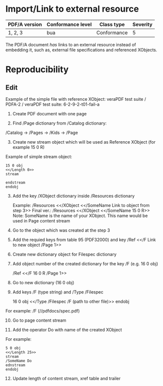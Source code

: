 # Import/Link to external resource

| PDF/A version | Conformance level | Class type  | Severity |
| ------------- | ----------------- | ----------  | -------- |
| 1, 2, 3       | bua               | Conformance | 5        |

The PDF/A document _has_ links to an external resource instead of embedding it, such as, external file specifications and referenced XObjects.
# Reproducibility
## Edit
Example of the simple file with reference XObject:
veraPDF test suite / PDFA-2 / veraPDF test suite: 6-2-9-2-t01-fail-a

1. Create PDF document with one page

2. Find /Page dictionary from /Catalog dictionary:

/Catalog -> /Pages -> /Kids -> /Page

3. Create new stream object which will be used as Reference XObject (for example 15 0 R)

Example of simple stream object:

    15 0 obj
    <</Length 0>>
    stream

    endstream
    endobj

3. Add the key /XObject dictionary inside /Resources dictionary

    Example: /Resources <</XObject <</SomeName Link to object from step 3>>
    Final ver.: /Resources <</XObject <</SomeName 15 0 R>>
    Note: SomeName is the name of your XObject. This name would be used in Page content stream

4. Go to the object which was created at the step 3

5. Add the requied keys from table 95 (PDF32000) and key /Ref <</F Link to new object /Page 1>>

6. Create new dictionary object for Filespec dictionary

7. Add object number of the created dictionary for the key /F (e.g. 16 0 obj)

    /Ref <</F 16 0 R /Page 1>>

8. Go to new dictionary (16 0 obj)

9. Add keys /F (type string) and /Type /Filespec

    16 0 obj
    <</Type /Filespec /F (path to other file)>>
    endobj

For example: /F (//pdfdocs/spec.pdf)

10. Go to page content stream

11. Add the operator Do with name of the created XObject

For example:

    5 0 obj
    <</Length 25>>
    stream
    /SomeName Do
    ednstream
    endobj

12. Update length of content stream, xref table and trailer
